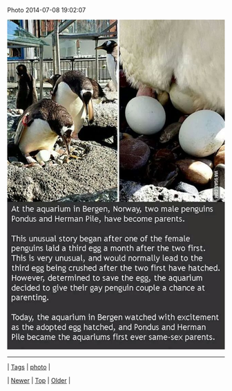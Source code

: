 <!--
title: Photo 2014-07-08 19
date: 2020-06-28T15:27:00.345Z
tags: photo
-->


Photo 2014-07-08 19:02:07

![](91172341256-0.jpg)

<!--BOTTOM-POST-NAVIGATION-->
---

| [Tags](tags.md) | [photo](tag-photo.md) |

| [Newer](91164559679.md) | [Top](index.md) | [Older](91213513552.md) |